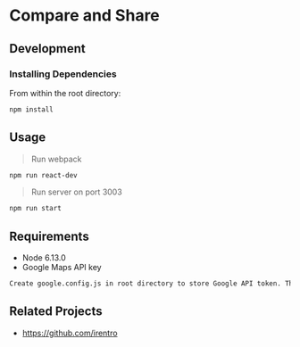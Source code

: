# Compare and Share
>

## Development
### Installing Dependencies
From within the root directory:

```sh
npm install
```

## Usage
> Run webpack
```sh
npm run react-dev
```
> Run server on port 3003
```sh
npm run start
```

## Requirements
- Node 6.13.0
- Google Maps API key
```sh
Create google.config.js in root directory to store Google API token. The API token will be automatically imported for authentication in Map.jsx 
```

## Related Projects
  - https://github.com/irentro
